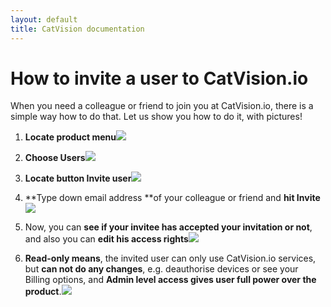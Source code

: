```yaml
---
layout: default
title: CatVision documentation
---
```


# How to invite a user to CatVision.io

When you need a colleague or friend to join you at CatVision.io, there is a simple way how to do that. Let us show you how to do it, with pictures!

1. **Locate product menu**![]({{site.url}}/assets/images/cvio_invite_1.png)
2. **Choose Users**![]({{site.url}}/assets/images/cvio_invite_2.png)
3. **Locate button Invite user**![]({{site.url}}/assets/images/cvio_invite_3.png)
4. **Type down email address **of your colleague or friend and **hit Invite**![]({{site.url}}/assets/images/cvio_invite_4.png)
5. Now, you can **see if your invitee has accepted your invitation or not**, and also you can **edit his access rights**![]({{site.url}}/assets/images/cvio_invite_5.png)

6. **Read-only means**, the invited user can only use CatVision.io services, but **can not do any changes**, e.g. deauthorise devices or see your Billing options, and **Admin level access gives user full power over the product**.![]({{site.url}}/assets/images/cvio_invite_6.png)



